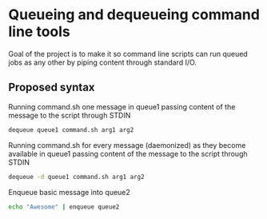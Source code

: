 # Queueing and dequeueing command line tools

Goal of the project is to make it so command line scripts can run queued jobs as any other by piping content through standard I/O.

## Proposed syntax

Running command.sh one message in queue1 passing content of the message to the script through STDIN
```Bash
dequeue queue1 command.sh arg1 arg2
```

Running command.sh for every message (daemonized) as they become available in queue1 passing content of the message to the script through STDIN
```Bash
dequeue -d queue1 command.sh arg1 arg2
```

Enqueue basic message into queue2
```Bash
echo "Awesome" | enqueue queue2
```
